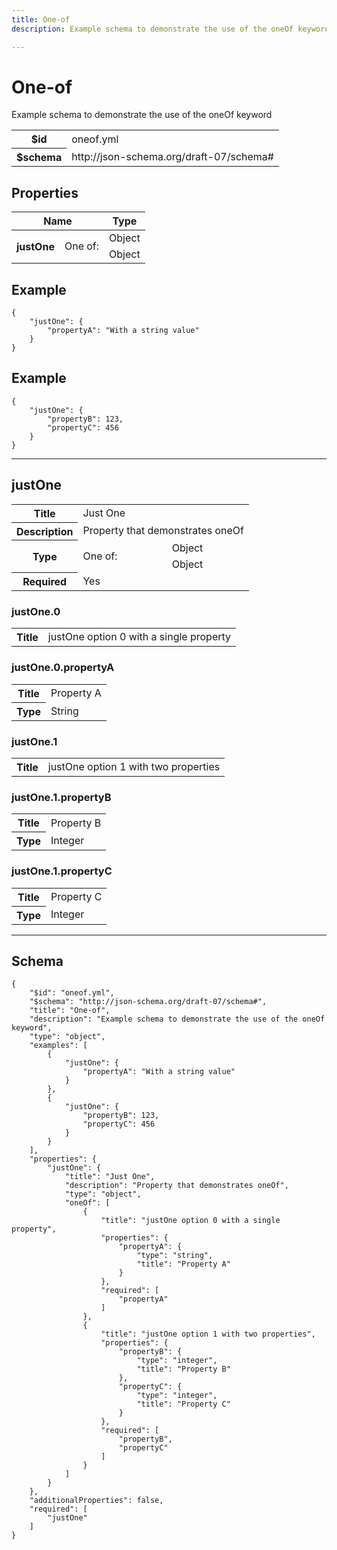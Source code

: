 ```yaml
---
title: One-of
description: Example schema to demonstrate the use of the oneOf keyword

---
```



# One-of

<p>Example schema to demonstrate the use of the oneOf keyword</p>

<table>
<tbody>
<tr><th>$id</th><td>oneof.yml</td></tr>
<tr><th>$schema</th><td>http://json-schema.org/draft-07/schema#</td></tr>
</tbody>
</table>

## Properties

<table><thead><tr><th colspan="2">Name</th><th>Type</th></tr></thead><tbody><tr><th rowspan="2">justOne</th><td rowspan="2">One of:</td><td>Object</td></tr><tr><td>Object</td></tr></tbody></table>


## Example
```
{
    "justOne": {
        "propertyA": "With a string value"
    }
}
```
## Example
```
{
    "justOne": {
        "propertyB": 123,
        "propertyC": 456
    }
}
```

<hr />



## justOne


<table>
  <tbody>
    <tr>
      <th>Title</th>
      <td colspan="2">Just One</td>
    </tr>
    <tr>
      <th>Description</th>
      <td colspan="2">Property that demonstrates oneOf</td>
    </tr>
    <tr><tr><th rowspan="2">Type</th><td rowspan="2">One of:</td><td>Object</td></tr><tr><td>Object</td></tr></tr>
    <tr>
      <th>Required</th>
      <td colspan="2">Yes</td>
    </tr>
    
  </tbody>
</table>



### justOne.0


<table>
  <tbody>
    <tr>
      <th>Title</th>
      <td colspan="2">justOne option 0 with a single property</td>
    </tr>
    
    
  </tbody>
</table>



### justOne.0.propertyA


<table>
  <tbody>
    <tr>
      <th>Title</th>
      <td colspan="2">Property A</td>
    </tr>
    <tr><th>Type</th><td colspan="2">String</td></tr>
    
  </tbody>
</table>





### justOne.1


<table>
  <tbody>
    <tr>
      <th>Title</th>
      <td colspan="2">justOne option 1 with two properties</td>
    </tr>
    
    
  </tbody>
</table>



### justOne.1.propertyB


<table>
  <tbody>
    <tr>
      <th>Title</th>
      <td colspan="2">Property B</td>
    </tr>
    <tr><th>Type</th><td colspan="2">Integer</td></tr>
    
  </tbody>
</table>




### justOne.1.propertyC


<table>
  <tbody>
    <tr>
      <th>Title</th>
      <td colspan="2">Property C</td>
    </tr>
    <tr><th>Type</th><td colspan="2">Integer</td></tr>
    
  </tbody>
</table>












<hr />

## Schema
```
{
    "$id": "oneof.yml",
    "$schema": "http://json-schema.org/draft-07/schema#",
    "title": "One-of",
    "description": "Example schema to demonstrate the use of the oneOf keyword",
    "type": "object",
    "examples": [
        {
            "justOne": {
                "propertyA": "With a string value"
            }
        },
        {
            "justOne": {
                "propertyB": 123,
                "propertyC": 456
            }
        }
    ],
    "properties": {
        "justOne": {
            "title": "Just One",
            "description": "Property that demonstrates oneOf",
            "type": "object",
            "oneOf": [
                {
                    "title": "justOne option 0 with a single property",
                    "properties": {
                        "propertyA": {
                            "type": "string",
                            "title": "Property A"
                        }
                    },
                    "required": [
                        "propertyA"
                    ]
                },
                {
                    "title": "justOne option 1 with two properties",
                    "properties": {
                        "propertyB": {
                            "type": "integer",
                            "title": "Property B"
                        },
                        "propertyC": {
                            "type": "integer",
                            "title": "Property C"
                        }
                    },
                    "required": [
                        "propertyB",
                        "propertyC"
                    ]
                }
            ]
        }
    },
    "additionalProperties": false,
    "required": [
        "justOne"
    ]
}
```


